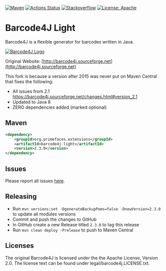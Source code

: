 [![Maven](https://img.shields.io/maven-central/v/org.primefaces.extensions/barcode4j-lite.svg)](https://repo1.maven.org/maven2/org/primefaces/extensions/barcode4j-lite/)
[![Actions Status](https://github.com/primefaces-extensions/barcode4j-lite/workflows/Java%20CI/badge.svg)](https://github.com/primefaces-extensions/barcode4j-lite/actions)
[![Stackoverflow](https://img.shields.io/badge/StackOverflow-primefaces-chocolate.svg)](https://stackoverflow.com/questions/tagged/primefaces-extensions)
[![License: Apache](https://img.shields.io/badge/License-Apache%202.0-yellow.svg?style=flat-square)](https://opensource.org/licenses/Apache-2.0)


# Barcode4J Light

Barcode4J is a flexible generator for barcodes written in Java.

[![Barcode4J Logo](http://primefaces-extensions.github.io/images/barcode4j-logo.gif)](http://barcode4j.sourceforge.net)

Original Website:  [http://barcode4j.sourceforge.net](http://barcode4j.sourceforge.net) 

This fork is because a version after 2015 was never put on Maven Central that fixes the following:
* All issues from 2.1 https://barcode4j.sourceforge.net/changes.html#version_2.1
* Updated to Java 8
* ZERO dependencies added (marked optional)

## Maven

```xml
<dependency>
    <groupId>org.primefaces.extensions</groupId>
    <artifactId>barcode4j-light</artifactId>
    <version>2.3.0</version>
</dependency>
```

## Issues

Please report all issues [here](https://github.com/primefaces-extensions/primefaces-extensions/issues).

## Releasing

- Run `mvn versions:set -DgenerateBackupPoms=false -DnewVersion=2.3.0` to update all modules versions
- Commit and push the changes to GitHub
- In GitHub create a new Release titled `2.3.0` to tag this release
- Run `mvn clean deploy -Prelease` to push to Maven Central

## Licenses

The original Barcode4J is licensed under the the Apache License, Version 2.0.
The license text can be found under legal/barcode4j.LICENSE.txt.
